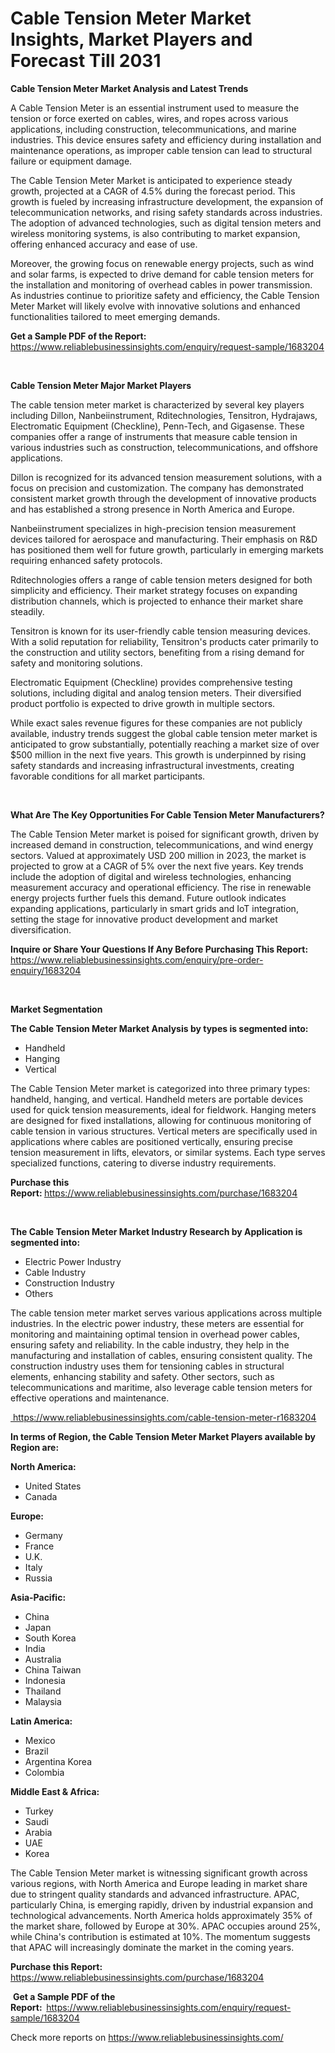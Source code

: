 <p><h1>Cable Tension Meter Market Insights, Market Players and Forecast Till 2031</h1></p><p><strong>Cable Tension Meter Market Analysis and Latest Trends</strong></p>
<p><p>A Cable Tension Meter is an essential instrument used to measure the tension or force exerted on cables, wires, and ropes across various applications, including construction, telecommunications, and marine industries. This device ensures safety and efficiency during installation and maintenance operations, as improper cable tension can lead to structural failure or equipment damage.</p><p>The Cable Tension Meter Market is anticipated to experience steady growth, projected at a CAGR of 4.5% during the forecast period. This growth is fueled by increasing infrastructure development, the expansion of telecommunication networks, and rising safety standards across industries. The adoption of advanced technologies, such as digital tension meters and wireless monitoring systems, is also contributing to market expansion, offering enhanced accuracy and ease of use.</p><p>Moreover, the growing focus on renewable energy projects, such as wind and solar farms, is expected to drive demand for cable tension meters for the installation and monitoring of overhead cables in power transmission. As industries continue to prioritize safety and efficiency, the Cable Tension Meter Market will likely evolve with innovative solutions and enhanced functionalities tailored to meet emerging demands.</p></p>
<p><strong>Get a Sample PDF of the Report:&nbsp;</strong> <a href="https://www.reliablebusinessinsights.com/enquiry/request-sample/1683204?utm_campaign=62&utm_medium=2&utm_source=Github&utm_content=ia&utm_term=30122024&utm_id=cable-tension-meter">https://www.reliablebusinessinsights.com/enquiry/request-sample/1683204</a></p>
<p>&nbsp;</p>
<p><strong>Cable Tension Meter Major Market Players</strong></p>
<p><p>The cable tension meter market is characterized by several key players including Dillon, Nanbeiinstrument, Rditechnologies, Tensitron, Hydrajaws, Electromatic Equipment (Checkline), Penn-Tech, and Gigasense. These companies offer a range of instruments that measure cable tension in various industries such as construction, telecommunications, and offshore applications.</p><p>Dillon is recognized for its advanced tension measurement solutions, with a focus on precision and customization. The company has demonstrated consistent market growth through the development of innovative products and has established a strong presence in North America and Europe.</p><p>Nanbeiinstrument specializes in high-precision tension measurement devices tailored for aerospace and manufacturing. Their emphasis on R&D has positioned them well for future growth, particularly in emerging markets requiring enhanced safety protocols.</p><p>Rditechnologies offers a range of cable tension meters designed for both simplicity and efficiency. Their market strategy focuses on expanding distribution channels, which is projected to enhance their market share steadily.</p><p>Tensitron is known for its user-friendly cable tension measuring devices. With a solid reputation for reliability, Tensitron's products cater primarily to the construction and utility sectors, benefiting from a rising demand for safety and monitoring solutions.</p><p>Electromatic Equipment (Checkline) provides comprehensive testing solutions, including digital and analog tension meters. Their diversified product portfolio is expected to drive growth in multiple sectors.</p><p>While exact sales revenue figures for these companies are not publicly available, industry trends suggest the global cable tension meter market is anticipated to grow substantially, potentially reaching a market size of over $500 million in the next five years. This growth is underpinned by rising safety standards and increasing infrastructural investments, creating favorable conditions for all market participants.</p></p>
<p>&nbsp;</p>
<p><strong>What Are The Key Opportunities For Cable Tension Meter Manufacturers?</strong></p>
<p><p>The Cable Tension Meter market is poised for significant growth, driven by increased demand in construction, telecommunications, and wind energy sectors. Valued at approximately USD 200 million in 2023, the market is projected to grow at a CAGR of 5% over the next five years. Key trends include the adoption of digital and wireless technologies, enhancing measurement accuracy and operational efficiency. The rise in renewable energy projects further fuels this demand. Future outlook indicates expanding applications, particularly in smart grids and IoT integration, setting the stage for innovative product development and market diversification.</p></p>
<p><strong>Inquire or Share Your Questions If Any Before Purchasing This Report:</strong> <a href="https://www.reliablebusinessinsights.com/enquiry/pre-order-enquiry/1683204?utm_campaign=62&utm_medium=2&utm_source=Github&utm_content=ia&utm_term=30122024&utm_id=cable-tension-meter">https://www.reliablebusinessinsights.com/enquiry/pre-order-enquiry/1683204</a></p>
<p>&nbsp;</p>
<p><strong>Market Segmentation</strong></p>
<p><strong>The Cable Tension Meter Market Analysis by types is segmented into:</strong></p>
<p><ul><li>Handheld</li><li>Hanging</li><li>Vertical</li></ul></p>
<p><p>The Cable Tension Meter market is categorized into three primary types: handheld, hanging, and vertical. Handheld meters are portable devices used for quick tension measurements, ideal for fieldwork. Hanging meters are designed for fixed installations, allowing for continuous monitoring of cable tension in various structures. Vertical meters are specifically used in applications where cables are positioned vertically, ensuring precise tension measurement in lifts, elevators, or similar systems. Each type serves specialized functions, catering to diverse industry requirements.</p></p>
<p><strong>Purchase this Report:&nbsp;</strong><a href="https://www.reliablebusinessinsights.com/purchase/1683204?utm_campaign=62&utm_medium=2&utm_source=Github&utm_content=ia&utm_term=30122024&utm_id=cable-tension-meter">https://www.reliablebusinessinsights.com/purchase/1683204</a></p>
<p>&nbsp;</p>
<p><strong>The Cable Tension Meter Market Industry Research by Application is segmented into:</strong></p>
<p><ul><li>Electric Power Industry</li><li>Cable Industry</li><li>Construction Industry</li><li>Others</li></ul></p>
<p><p>The cable tension meter market serves various applications across multiple industries. In the electric power industry, these meters are essential for monitoring and maintaining optimal tension in overhead power cables, ensuring safety and reliability. In the cable industry, they help in the manufacturing and installation of cables, ensuring consistent quality. The construction industry uses them for tensioning cables in structural elements, enhancing stability and safety. Other sectors, such as telecommunications and maritime, also leverage cable tension meters for effective operations and maintenance.</p></p>
<p><a href="https://www.reliablebusinessinsights.com/cable-tension-meter-r1683204?utm_campaign=62&utm_medium=2&utm_source=Github&utm_content=ia&utm_term=30122024&utm_id=cable-tension-meter">&nbsp;https://www.reliablebusinessinsights.com/cable-tension-meter-r1683204</a></p>
<p><strong>In terms of Region, the Cable Tension Meter Market Players available by Region are:</strong></p>
<p>
    <p> <strong> North America: </strong>
        <ul>
            <li>United States</li>
            <li>Canada</li>
        </ul>
        </p> 
    <p> <strong> Europe: </strong>
        <ul>
            <li>Germany</li>
            <li>France</li>
            <li>U.K.</li>
            <li>Italy</li>
            <li>Russia</li>
        </ul>
        </p> 
    <p> <strong> Asia-Pacific: </strong>
        <ul>
            <li>China</li>
            <li>Japan</li>
            <li>South Korea</li>
            <li>India</li>
            <li>Australia</li>
            <li>China Taiwan</li>
            <li>Indonesia</li>
            <li>Thailand</li>
            <li>Malaysia</li>
        </ul>
        </p> 
    <p> <strong> Latin America: </strong>
        <ul>
            <li>Mexico</li>
            <li>Brazil</li>
            <li>Argentina Korea</li>
            <li>Colombia</li>
        </ul>
        </p> 
    <p> <strong> Middle East & Africa: </strong>
        <ul>
            <li>Turkey</li>
            <li>Saudi</li>
            <li>Arabia</li>
            <li>UAE</li>
            <li>Korea</li>
        </ul>
    </p>
    </p>
<p><p>The Cable Tension Meter market is witnessing significant growth across various regions, with North America and Europe leading in market share due to stringent quality standards and advanced infrastructure. APAC, particularly China, is emerging rapidly, driven by industrial expansion and technological advancements. North America holds approximately 35% of the market share, followed by Europe at 30%. APAC occupies around 25%, while China's contribution is estimated at 10%. The momentum suggests that APAC will increasingly dominate the market in the coming years.</p></p>
<p><strong>Purchase this Report: </strong><a href="https://www.reliablebusinessinsights.com/purchase/1683204?utm_campaign=62&utm_medium=2&utm_source=Github&utm_content=ia&utm_term=30122024&utm_id=cable-tension-meter">https://www.reliablebusinessinsights.com/purchase/1683204</a></p>
<p>&nbsp;<strong>Get a Sample PDF of the Report:&nbsp;&nbsp;</strong><a href="https://www.reliablebusinessinsights.com/enquiry/request-sample/1683204?utm_campaign=62&utm_medium=2&utm_source=Github&utm_content=ia&utm_term=30122024&utm_id=cable-tension-meter">https://www.reliablebusinessinsights.com/enquiry/request-sample/1683204</a></p>
<p><strong></strong></p>
<p>Check more reports on <a href="https://www.reliablebusinessinsights.com/?utm_campaign=62&utm_medium=2&utm_source=Github&utm_content=ia&utm_term=30122024&utm_id=cable-tension-meter">https://www.reliablebusinessinsights.com/</a></p>